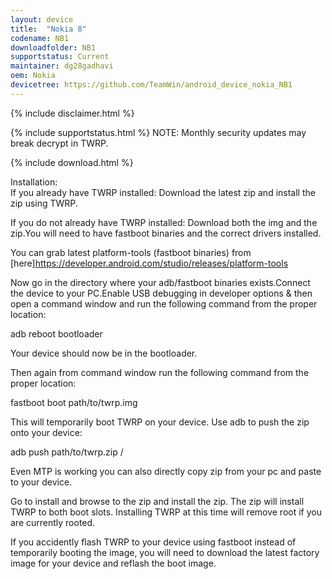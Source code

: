 ```yaml
---
layout: device
title:  "Nokia 8"
codename: NB1
downloadfolder: NB1
supportstatus: Current
maintainer: dg28gadhavi
oem: Nokia
devicetree: https://github.com/TeamWin/android_device_nokia_NB1
---
```


{% include disclaimer.html %}

{% include supportstatus.html %}
NOTE: Monthly security updates may break decrypt in TWRP.

{% include download.html %}

<div class='page-heading'>Installation:</div>
If you already have TWRP installed:
Download the latest zip and install the zip using TWRP.

If you do not already have TWRP installed:
Download both the img and the zip.You will need to have fastboot binaries and the correct drivers installed.

You can grab latest platform-tools (fastboot binaries) from [here]https://developer.android.com/studio/releases/platform-tools

Now go in the directory where your adb/fastboot binaries exists.Connect the device to your PC.Enable USB debugging in developer options & then open a command window and run the following command from the proper location: 

adb reboot bootloader

Your device should now be in the bootloader.

Then again from command window run the following command from the proper location:

fastboot boot path/to/twrp.img

This will temporarily boot TWRP on your device. Use adb to push the zip onto your device:

adb push path/to/twrp.zip /

Even MTP is working you can also directly copy zip from your pc and paste to your device.

Go to install and browse to the zip and install the zip. The zip will install TWRP to both boot slots. Installing TWRP at this time will remove root if you are currently rooted.

If you accidently flash TWRP to your device using fastboot instead of temporarily booting the image, you will need to download the latest factory image for your device and reflash the boot image.
